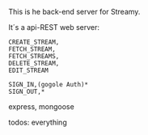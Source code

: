 This is he back-end server for Streamy.

It´s a api-REST web server:

    CREATE_STREAM,
    FETCH_STREAM,
    FETCH_STREAMS,
    DELETE_STREAM,
    EDIT_STREAM

    SIGN_IN,(gogole Auth)*
    SIGN_OUT,*

express, mongoose

todos: everything
